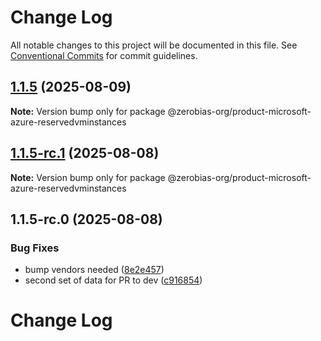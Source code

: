 # Change Log

All notable changes to this project will be documented in this file.
See [Conventional Commits](https://conventionalcommits.org) for commit guidelines.

## [1.1.5](https://github.com/zerobias-org/product/compare/@zerobias-org/product-microsoft-azure-reservedvminstances@1.1.5-rc.1...@zerobias-org/product-microsoft-azure-reservedvminstances@1.1.5) (2025-08-09)

**Note:** Version bump only for package @zerobias-org/product-microsoft-azure-reservedvminstances





## [1.1.5-rc.1](https://github.com/zerobias-org/product/compare/@zerobias-org/product-microsoft-azure-reservedvminstances@1.1.5-rc.0...@zerobias-org/product-microsoft-azure-reservedvminstances@1.1.5-rc.1) (2025-08-08)

**Note:** Version bump only for package @zerobias-org/product-microsoft-azure-reservedvminstances





## 1.1.5-rc.0 (2025-08-08)


### Bug Fixes

* bump vendors needed ([8e2e457](https://github.com/zerobias-org/product/commit/8e2e457e0b5d7141a05e8f2c178bc2854f2b7178))
* second set of data for PR to dev ([c916854](https://github.com/zerobias-org/product/commit/c916854bcf229b1c2042ffdea18472d66a061aaf))





# Change Log
